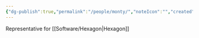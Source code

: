 ```yaml
---
{"dg-publish":true,"permalink":"/people/monty/","noteIcon":"","created":"2025-05-20T10:31:33.836-05:00"}
---
```


Representative for [[Software/Hexagon\|Hexagon]]
